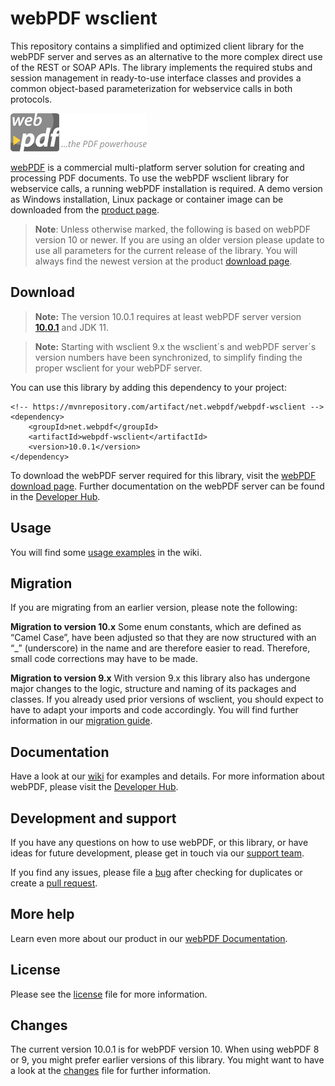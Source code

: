 # webPDF wsclient
This repository contains a simplified and optimized client library for the webPDF server and serves as an alternative to the more complex direct use of the REST or SOAP APIs.
The library implements the required stubs and session management in ready-to-use interface classes and provides a common object-based parameterization for webservice calls in both protocols.

![webPDF Logo](images/logo.png)

[webPDF](https://www.webpdf.de/) is a commercial multi-platform server solution for creating and processing PDF documents. To use the webPDF wsclient library for webservice calls, a running webPDF installation is required. A demo version as Windows installation, Linux package or container image can be downloaded from the [product page](https://docs.webpdf.de/docs/download/).

> **Note**: Unless otherwise marked, the following is based on webPDF version 10 or newer. If you are using an older version please update to use all parameters for the current release of the library. You will always find the newest version at the product [download page](https://docs.webpdf.de/docs/download/).

## Download

> **Note:** The version 10.0.1 requires at least webPDF server version **[10.0.1](https://docs.webpdf.de/changelog/)** and JDK 11.

> **Note:** Starting with wsclient 9.x the wsclient´s and webPDF server´s version numbers have been synchronized, to simplify finding the proper wsclient for your webPDF server.

You can use this library by adding this dependency to your project:
```
<!-- https://mvnrepository.com/artifact/net.webpdf/webpdf-wsclient -->
<dependency>
    <groupId>net.webpdf</groupId>
    <artifactId>webpdf-wsclient</artifactId>
    <version>10.0.1</version>
</dependency>
```

To download the webPDF server required for this library, 
visit the [webPDF download page](https://docs.webpdf.de/docs/download/).
Further documentation on the webPDF server can be found in the [Developer Hub](https://docs.webpdf.de/).

## Usage
You will find some [usage examples](https://github.com/softvision-dev/webpdf-wsclient/wiki/Usage) in the wiki.

## Migration
If you are migrating from an earlier version, please note the following:

**Migration to version 10.x**
Some enum constants, which are defined as “Camel Case”, have been adjusted so that they are now structured with an “_” (underscore) in the name and are therefore easier to read. Therefore, small code corrections may have to be made. 

**Migration to version 9.x**
With version 9.x this library also has undergone major changes to the logic,
structure and naming of its packages and classes.
If you already used prior versions of wsclient, you should expect to have to adapt your imports and code accordingly.
You will find further information in our [migration guide](https://github.com/softvision-dev/webpdf-wsclient/wiki/Migration).

## Documentation
Have a look at our [wiki](https://github.com/softvision-dev/webpdf-wsclient/wiki) for examples and details.
For more information about webPDF, please visit the [Developer Hub](https://docs.webpdf.de/).

## Development and support
If you have any questions on how to use webPDF, or this library,
or have ideas for future development, please get in touch via our [support team](https://docs.webpdf.de/docs/support).

If you find any issues, please file a [bug](https://github.com/softvision-dev/webpdf-wsclient/issues) after checking for duplicates or create a [pull request](https://github.com/softvision-dev/webpdf-wsclient/pulls).

## More help
Learn even more about our product in our [webPDF Documentation](https://www.webpdf.de/en/documentation).

## License
Please see the [license](LICENSE) file for more information.

## Changes
The current version 10.0.1 is for webPDF version 10. When using webPDF 8 or 9,
you might prefer earlier versions of this library.
You might want to have a look at the [changes](CHANGES.md) file for further information.
